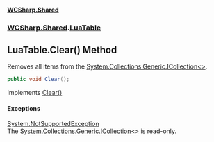#### [WCSharp\.Shared](README.md 'README')
### [WCSharp\.Shared](WCSharp.Shared.md 'WCSharp\.Shared').[LuaTable](WCSharp.Shared.LuaTable.md 'WCSharp\.Shared\.LuaTable')

## LuaTable\.Clear\(\) Method

Removes all items from the [System\.Collections\.Generic\.ICollection&lt;&gt;](https://learn.microsoft.com/en-us/dotnet/api/system.collections.generic.icollection-1 'System\.Collections\.Generic\.ICollection\`1')\.

```csharp
public void Clear();
```

Implements [Clear\(\)](https://learn.microsoft.com/en-us/dotnet/api/system.collections.generic.icollection-1.clear 'System\.Collections\.Generic\.ICollection\`1\.Clear')

#### Exceptions

[System\.NotSupportedException](https://learn.microsoft.com/en-us/dotnet/api/system.notsupportedexception 'System\.NotSupportedException')  
The [System\.Collections\.Generic\.ICollection&lt;&gt;](https://learn.microsoft.com/en-us/dotnet/api/system.collections.generic.icollection-1 'System\.Collections\.Generic\.ICollection\`1') is read\-only\.